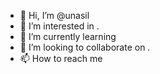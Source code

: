 - 👋 Hi, I’m @unasil 
- 👀 I’m interested in .
- 🌱 I’m currently learning 
- 💞️ I’m looking to collaborate on .
- 📫 How to reach me 

<!---
unasil/unasil is a ✨ special ✨ repository because its `README.md` (this file) appears on your GitHub profile.
You can click the Preview link to take a look at your changes.
--->
